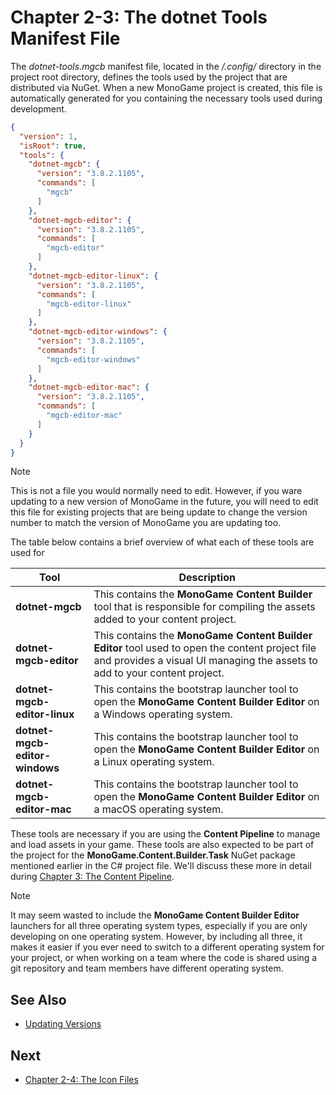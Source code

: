 # Chapter 2-3: The dotnet Tools Manifest File

The *dotnet-tools.mgcb* manifest file, located in the */.config/* directory in the project root directory, defines the tools used by the project that are distributed via NuGet.  When a new MonoGame project is created, this file is automatically generated for you containing the necessary tools used during development.

```json
{
  "version": 1,
  "isRoot": true,
  "tools": {
    "dotnet-mgcb": {
      "version": "3.8.2.1105",
      "commands": [
        "mgcb"
      ]
    },
    "dotnet-mgcb-editor": {
      "version": "3.8.2.1105",
      "commands": [
        "mgcb-editor"
      ]
    },
    "dotnet-mgcb-editor-linux": {
      "version": "3.8.2.1105",
      "commands": [
        "mgcb-editor-linux"
      ]
    },
    "dotnet-mgcb-editor-windows": {
      "version": "3.8.2.1105",
      "commands": [
        "mgcb-editor-windows"
      ]
    },
    "dotnet-mgcb-editor-mac": {
      "version": "3.8.2.1105",
      "commands": [
        "mgcb-editor-mac"
      ]
    }
  }
}
```
> [!NOTE]
> This is not a file you would normally need to edit.  However, if you ware updating to a new version of MonoGame in the future, you will need to edit this file for existing projects that are being update to change the version number to match the version of MonoGame you are updating too.


The table below contains a brief overview of what each of these tools are used for

| Tool | Description |
| --- | --- |
| **dotnet-mgcb** | This contains the **MonoGame Content Builder** tool that is responsible for compiling the assets added to your content project. |
| **dotnet-mgcb-editor** | This contains the **MonoGame Content Builder Editor** tool used to open the content project file and provides a visual UI managing the assets to add to your content project. |
| **dotnet-mgcb-editor-linux** | This contains the bootstrap launcher tool to open the **MonoGame Content Builder Editor** on a Windows operating system. |
| **dotnet-mgcb-editor-windows** | This contains the bootstrap launcher tool to open the **MonoGame Content Builder Editor** on a Linux operating system. |
| **dotnet-mgcb-editor-mac** | This contains the bootstrap launcher tool to open the **MonoGame Content Builder Editor** on a macOS operating system. |

These tools are necessary if you are using the **Content Pipeline** to manage and load assets in your game.  These tools are also expected to be part of the project for the **MonoGame.Content.Builder.Task** NuGet package mentioned earlier in the C# project file.  We'll discuss these more in detail during [Chapter 3: The Content Pipeline](../chapter-03-the-content-pipeline/03-00-the-content-pipeline.md).

> [!NOTE]
> It may seem wasted to include the **MonoGame Content Builder Editor** launchers for all three operating system types, especially if you are only developing on one operating system.  However, by including all three, it makes it easier if you ever need to switch to a different operating system for your project, or when working on a team where the code is shared using a git repository and team members have different operating system.

## See Also
- [Updating Versions](https://docs.monogame.net/articles/migration/updating_versions.html)

## Next
- [Chapter 2-4: The Icon Files](./02-04-the-icon-files.md)
